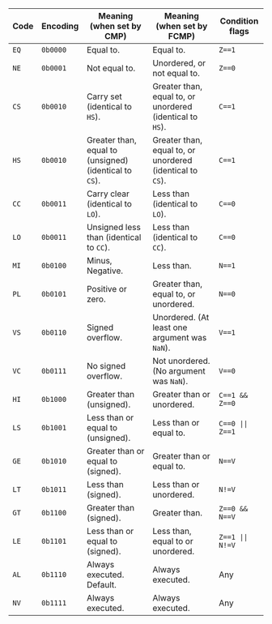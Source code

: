 

| Code | Encoding | Meaning (when set by CMP)                             | Meaning (when set by FCMP)                                | Condition flags  |
| ---- | -------- | ----------------------------------------------------- | --------------------------------------------------------- | ---------------- |
| `EQ` | `0b0000` | Equal to.                                             | Equal to.                                                 | `Z==1`           |
| `NE` | `0b0001` | Not equal to.                                         | Unordered, or not equal to.                               | `Z==0`           |
| `CS` | `0b0010` | Carry set (identical to `HS`).                        | Greater than, equal to, or unordered (identical to `HS`). | `C==1`           |
| `HS` | `0b0010` | Greater than, equal to (unsigned)(identical to `CS`). | Greater than, equal to, or unordered (identical to `CS`). | `C==1`           |
| `CC` | `0b0011` | Carry clear (identical to `LO`).                      | Less than (identical to `LO`).                            | `C==0`           |
| `LO` | `0b0011` | Unsigned less than (identical to `CC`).               | Less than (identical to `CC`).                            | `C==0`           |
| `MI` | `0b0100` | Minus, Negative.                                      | Less than.                                                | `N==1`           |
| `PL` | `0b0101` | Positive or zero.                                     | Greater than, equal to, or unordered.                     | `N==0`           |
| `VS` | `0b0110` | Signed overflow.                                      | Unordered. (At least one argument was `NaN`).             | `V==1`           |
| `VC` | `0b0111` | No signed overflow.                                   | Not unordered. (No argument was `NaN`).                   | `V==0`           |
| `HI` | `0b1000` | Greater than (unsigned).                              | Greater than or unordered.                                | `C==1 && Z==0`   |
| `LS` | `0b1001` | Less than or equal to (unsigned).                     | Less than or equal to.                                    | `C==0 \|\| Z==1` |
| `GE` | `0b1010` | Greater than or equal to (signed).                    | Greater than or equal to.                                 | `N==V`           |
| `LT` | `0b1011` | Less than (signed).                                   | Less than or unordered.                                   | `N!=V`           |
| `GT` | `0b1100` | Greater than (signed).                                | Greater than.                                             | `Z==0 && N==V`   |
| `LE` | `0b1101` | Less than or equal to (signed).                       | Less than, equal to or unordered.                         | `Z==1 \|\| N!=V` |
| `AL` | `0b1110` | Always executed. Default.                             | Always executed.                                          | Any              |
| `NV` | `0b1111` | Always executed.                                      | Always executed.                                          | Any              |
